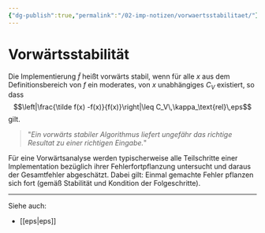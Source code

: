 ```yaml
---
{"dg-publish":true,"permalink":"/02-imp-notizen/vorwaertsstabilitaet/"}
---
```


# Vorwärtsstabilität
Die Implementierung $\tilde f$ heißt vorwärts stabil, wenn für alle $x$ aus dem Definitionsbereich von $f$ ein moderates, von $x$ unabhängiges $C_V$ existiert, so dass $$\left|\frac{\tilde f(x) -f(x)}{f(x)}\right|\leq C_V\,\kappa_\text{rel}\,eps$$ gilt. 

> "_Ein vorwärts stabiler Algorithmus liefert ungefähr das richtige Resultat zu einer richtigen Eingabe._"

Für eine Vorwärtsanalyse werden typischerweise alle Teilschritte einer Implementation bezüglich ihrer Fehlerfortpflanzung untersucht und daraus der Gesamtfehler abgeschätzt. Dabei gilt: Einmal gemachte Fehler pflanzen sich fort (gemäß Stabilität und Kondition der Folgeschritte).

---
Siehe auch:
- [[eps\|eps]]